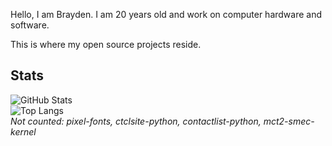 Hello, I am Brayden. I am 20 years old and work on computer hardware and software.  

This is where my open source projects reside.

## Stats
![GitHub Stats](https://github-readme-stats.vercel.app/api?username=ctcl-bregis&count_private=true&show_icons=true&theme=transparent&custom_title=CTCL)<br>
![Top Langs](https://github-readme-stats.vercel.app/api/top-langs/?username=ctcl-bregis&size_weight=1&count_weight=0&theme=transparent&langs_count=8&exclude_repo=pixel-fonts,ctclsite-python,contactlist-python,mct2-smec-kernel)<br>
*Not counted: pixel-fonts, ctclsite-python, contactlist-python, mct2-smec-kernel*<br>


